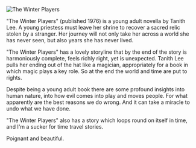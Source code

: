 ![The Winter Players](winter_players.jpg)

"The Winter Players" (published 1976) is a young adult novella by Tanith Lee.
A young priestess must leave her shrine to recover a sacred relic
stolen by a stranger.  Her journey will not only take her across
a world she has never seen, but also years she has never lived.

"The Winter Players" has a lovely storyline that by the end of the
story is harmoniously complete, feels richly right, yet is
unexpected.  Tanith Lee pulls her ending out of the hat like a
magician, appropriately for a book in which magic plays a key role.
So at the end the world and time are put to rights.

Despite being a young adult book there are some profound insights
into human nature, into how evil comes into play and moves people.
For what apparently are the best reasons we do wrong.  And it can
take a miracle to undo what we have done.

"The Winter Players" also has a story which loops round on itself in
time, and I'm a sucker for time travel stories.

Poignant and beautiful.
